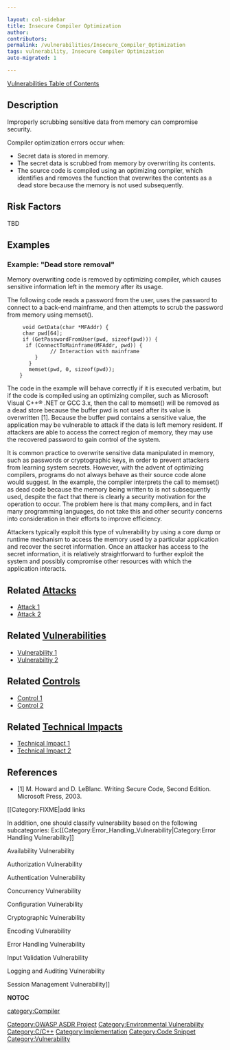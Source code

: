 ```yaml
---

layout: col-sidebar
title: Insecure Compiler Optimization
author: 
contributors: 
permalink: /vulnerabilities/Insecure_Compiler_Optimization
tags: vulnerability, Insecure Compiler Optimization
auto-migrated: 1

---
```


[Vulnerabilities Table of Contents](ASDR_TOC_Vulnerabilities "wikilink")

## Description

Improperly scrubbing sensitive data from memory can compromise security.

Compiler optimization errors occur when:

  - Secret data is stored in memory.
  - The secret data is scrubbed from memory by overwriting its contents.
  - The source code is compiled using an optimizing compiler, which
    identifies and removes the function that overwrites the contents as
    a dead store because the memory is not used subsequently.

## Risk Factors

TBD

## Examples

### Example: "Dead store removal"

Memory overwriting code is removed by optimizing compiler, which causes
sensitive information left in the memory after its usage.

The following code reads a password from the user, uses the password to
connect to a back-end mainframe, and then attempts to scrub the password
from memory using memset().

```
     void GetData(char *MFAddr) {
     char pwd[64];
     if (GetPasswordFromUser(pwd, sizeof(pwd))) {
      if (ConnectToMainframe(MFAddr, pwd)) {
              // Interaction with mainframe
         }
       }
       memset(pwd, 0, sizeof(pwd));
    }
```

The code in the example will behave correctly if it is executed
verbatim, but if the code is compiled using an optimizing compiler, such
as Microsoft Visual C++® .NET or GCC 3.x, then the call to memset() will
be removed as a dead store because the buffer pwd is not used after its
value is overwritten \[1\]. Because the buffer pwd contains a sensitive
value, the application may be vulnerable to attack if the data is left
memory resident. If attackers are able to access the correct region of
memory, they may use the recovered password to gain control of the
system.

It is common practice to overwrite sensitive data manipulated in memory,
such as passwords or cryptographic keys, in order to prevent attackers
from learning system secrets. However, with the advent of optimizing
compilers, programs do not always behave as their source code alone
would suggest. In the example, the compiler interprets the call to
memset() as dead code because the memory being written to is not
subsequently used, despite the fact that there is clearly a security
motivation for the operation to occur. The problem here is that many
compilers, and in fact many programming languages, do not take this and
other security concerns into consideration in their efforts to improve
efficiency.

Attackers typically exploit this type of vulnerability by using a core
dump or runtime mechanism to access the memory used by a particular
application and recover the secret information. Once an attacker has
access to the secret information, it is relatively straightforward to
further exploit the system and possibly compromise other resources with
which the application interacts.

## Related [Attacks](Attacks "wikilink")

  - [Attack 1](Attack_1 "wikilink")
  - [Attack 2](Attack_2 "wikilink")

## Related [Vulnerabilities](https://owasp.org/www-community/vulnerabilities/)

  - [Vulnerability 1](Vulnerability_1 "wikilink")
  - [Vulnerabiltiy 2](Vulnerabiltiy_2 "wikilink")

## Related [Controls](https://owasp.org/www-community/controls/)

  - [Control 1](Control_1 "wikilink")
  - [Control 2](Control_2 "wikilink")

## Related [Technical Impacts](Technical_Impacts "wikilink")

  - [Technical Impact 1](Technical_Impact_1 "wikilink")
  - [Technical Impact 2](Technical_Impact_2 "wikilink")

## References

  - \[1\] M. Howard and D. LeBlanc. Writing Secure Code, Second Edition.
    Microsoft Press, 2003.

\[\[Category:FIXME|add links

In addition, one should classify vulnerability based on the following
subcategories:
Ex:\[\[Category:Error_Handling_Vulnerability|Category:Error Handling
Vulnerability\]\]

Availability Vulnerability

Authorization Vulnerability

Authentication Vulnerability

Concurrency Vulnerability

Configuration Vulnerability

Cryptographic Vulnerability

Encoding Vulnerability

Error Handling Vulnerability

Input Validation Vulnerability

Logging and Auditing Vulnerability

Session Management Vulnerability\]\]

__NOTOC__

[category:Compiler](category:Compiler "wikilink")

[Category:OWASP ASDR Project](Category:OWASP_ASDR_Project "wikilink")
[Category:Environmental
Vulnerability](Category:Environmental_Vulnerability "wikilink")
[Category:C/C++](Category:C/C++ "wikilink")
[Category:Implementation](Category:Implementation "wikilink")
[Category:Code Snippet](Category:Code_Snippet "wikilink")
[Category:Vulnerability](Category:Vulnerability "wikilink")